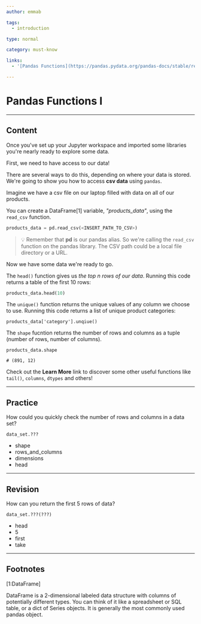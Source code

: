 ```yaml
---
author: emmab

tags:
  - introduction

type: normal

category: must-know

links:
  - '[Pandas Functions](https://pandas.pydata.org/pandas-docs/stable/reference/general_functions.html){website}'

---
```

# Pandas Functions I

---
## Content

Once you've set up your Jupyter workspace and imported some libraries you're nearly ready to explore some data.

First, we need to have access to our data!

There are several ways to do this, depending on where your data is stored. We're going to show you how to access **csv data** using `pandas`.

Imagine we have a csv file on our laptop filled with data on all of our products.

You can create a DataFrame[1] variable, *"products_data"*, using the `read_csv` function.

```python
products_data = pd.read_csv(<INSERT_PATH_TO_CSV>)
```

> 💡 Remember that **pd** is our pandas alias. So we're calling the `read_csv` function on the pandas library. The CSV path could be a local file directory or a URL.

Now we have some data we're ready to go.

The `head()` function gives us *the top n rows of our data*. Running this code returns a table of the first 10 rows:

```python
products_data.head(10)
```

The `unique()` function returns the unique values of any column we choose to use. Running this code returns a list of unique product categories:

```
products_data['category'].unqiue()
```

The `shape` fucntion returns the number of rows and columns as a tuple (number of rows, number of columns).

```
products_data.shape

# (891, 12)
```

Check out the **Learn More** link to discover some other useful functions like `tail()`, `columns`, `dtypes` and others!

---
## Practice

How could you quickly check the number of rows and columns in a data set?

```
data_set.???
```

- shape
- rows_and_columns
- dimensions
- head

---
## Revision

How can you return the first 5 rows of data?

```
data_set.???(???)
```

- head
- 5
- first
- take

---
## Footnotes

[1:DataFrame]

DataFrame is a 2-dimensional labeled data structure with columns of potentially different types. You can think of it like a spreadsheet or SQL table, or a dict of Series objects. It is generally the most commonly used pandas object.
 
